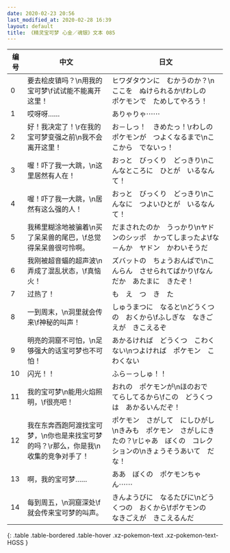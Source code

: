 ```yaml
---
date: 2020-02-23 20:56
last_modified_at: 2020-02-28 16:39
layout: default
title: 《精灵宝可梦 心金／魂银》文本 085
---
```

| 编号 | 中文 | 日文 |
| ---- | ---- | ---- |
| 0 | 要去桧皮镇吗？\n用我的宝可梦\f试试能不能离开这里！ | ヒワダタウンに　むかうのか？\nここを　ぬけられるか\fわしの　ポケモンで　ためしてやろう！ |
| 1 | 哎呀呀…… | ありゃりゃ⋯⋯ |
| 2 | 好！我决定了！\r在我的宝可梦变强之前\n我不会离开这里！ | お－しっ！　きめたっ！\rわしの　ポケモンが　つよくなるまで\nここから　でないっ！ |
| 3 | 喔！吓了我一大跳，\n这里居然有人在！ | おっと　びっくり　どっきり\nこんなところに　ひとが　いるなんて！ |
| 4 | 喔！吓了我一大跳，\n居然有这么强的人！ | おっと　びっくり　どっきり\nこんなに　つよいひとが　いるなんて！ |
| 5 | 我稀里糊涂地被骗着\n买了呆呆兽的尾巴，\f总觉得呆呆兽很可怜啊。 | だまされたのか　うっかり\nヤドンのシッポ　かってしまったよ\fな－んか　ヤドン　かわいそうだ |
| 6 | 我刚被超音蝠的超声波\n弄成了混乱状态，\f真恼火！ | ズバットの　ちょうおんぱで\nこんらん　させられてばかり\fなんだか　あたまに　きたぞ！ |
| 7 | 过热了！ | も　え　つ　き　た |
| 8 | 一到周末，\n洞里就会传来\f神秘的叫声！ | しゅうまつに　なると\nどうくつの　おくから\fふしぎな　なきごえが　きこえるぞ |
| 9 | 明亮的洞窟不可怕，\n足够强大的话宝可梦也不可怕！ | あかるければ　どうくつ　こわくない\nつよければ　ポケモン　こわくない |
| 10 | 闪光！！ | ふら－っしゅ！！ |
| 11 | 我的宝可梦\n能用火焰照明，\f很亮吧！ | おれの　ポケモンが\nほのおで　てらしてるから\fこの　どうくつは　あかるいんだぞ！ |
| 12 | 我在东奔西跑阿渡找宝可梦，\n你也是来找宝可梦的吗？\r那么，你是我\n收集的竞争对手了！ | ポケモン　さがして　にしひがし\nきみも　ポケモン　さがしにきたの？\rじゃあ　ぼくの　コレクションの\nきょうそうあいて　だな！ |
| 13 | 啊，我的宝可梦…… | ああ　ぼくの　ポケモンちゃん⋯⋯ |
| 14 | 每到周五，\n洞窟深处\f就会传来宝可梦的叫声。 | きんようびに　なるたびに\nどうくつの　おくから\fポケモンの　なきごえが　きこえるんだ |
{: .table .table-bordered .table-hover .xz-pokemon-text .xz-pokemon-text-HGSS }